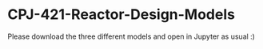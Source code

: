 # CPJ-421-Reactor-Design-Models
Please download the three different models and open in Jupyter as usual :)
